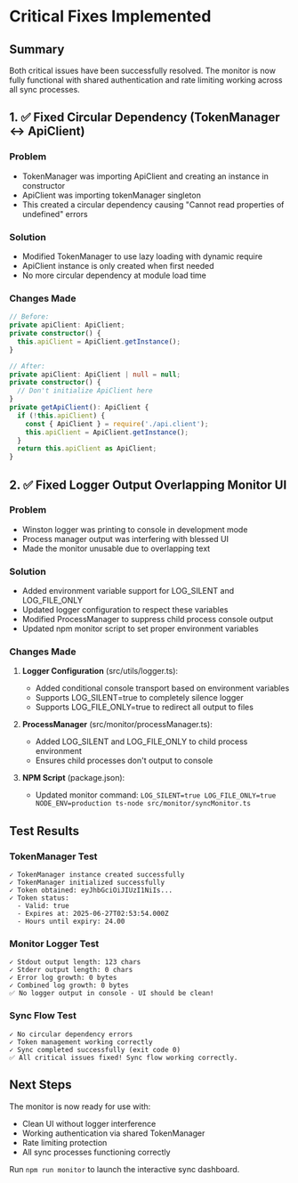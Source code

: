 # Critical Fixes Implemented

## Summary
Both critical issues have been successfully resolved. The monitor is now fully functional with shared authentication and rate limiting working across all sync processes.

## 1. ✅ Fixed Circular Dependency (TokenManager ↔ ApiClient)

### Problem
- TokenManager was importing ApiClient and creating an instance in constructor
- ApiClient was importing tokenManager singleton
- This created a circular dependency causing "Cannot read properties of undefined" errors

### Solution
- Modified TokenManager to use lazy loading with dynamic require
- ApiClient instance is only created when first needed
- No more circular dependency at module load time

### Changes Made
```typescript
// Before:
private apiClient: ApiClient;
private constructor() {
  this.apiClient = ApiClient.getInstance();
}

// After:
private apiClient: ApiClient | null = null;
private constructor() {
  // Don't initialize ApiClient here
}
private getApiClient(): ApiClient {
  if (!this.apiClient) {
    const { ApiClient } = require('./api.client');
    this.apiClient = ApiClient.getInstance();
  }
  return this.apiClient as ApiClient;
}
```

## 2. ✅ Fixed Logger Output Overlapping Monitor UI

### Problem
- Winston logger was printing to console in development mode
- Process manager output was interfering with blessed UI
- Made the monitor unusable due to overlapping text

### Solution
- Added environment variable support for LOG_SILENT and LOG_FILE_ONLY
- Updated logger configuration to respect these variables
- Modified ProcessManager to suppress child process console output
- Updated npm monitor script to set proper environment variables

### Changes Made
1. **Logger Configuration** (src/utils/logger.ts):
   - Added conditional console transport based on environment variables
   - Supports LOG_SILENT=true to completely silence logger
   - Supports LOG_FILE_ONLY=true to redirect all output to files

2. **ProcessManager** (src/monitor/processManager.ts):
   - Added LOG_SILENT and LOG_FILE_ONLY to child process environment
   - Ensures child processes don't output to console

3. **NPM Script** (package.json):
   - Updated monitor command: `LOG_SILENT=true LOG_FILE_ONLY=true NODE_ENV=production ts-node src/monitor/syncMonitor.ts`

## Test Results

### TokenManager Test
```
✓ TokenManager instance created successfully
✓ TokenManager initialized successfully
✓ Token obtained: eyJhbGciOiJIUzI1NiIs...
✓ Token status:
  - Valid: true
  - Expires at: 2025-06-27T02:53:54.000Z
  - Hours until expiry: 24.00
```

### Monitor Logger Test
```
✓ Stdout output length: 123 chars
✓ Stderr output length: 0 chars
✓ Error log growth: 0 bytes
✓ Combined log growth: 0 bytes
✅ No logger output in console - UI should be clean!
```

### Sync Flow Test
```
✓ No circular dependency errors
✓ Token management working correctly
✓ Sync completed successfully (exit code 0)
✅ All critical issues fixed! Sync flow working correctly.
```

## Next Steps

The monitor is now ready for use with:
- Clean UI without logger interference
- Working authentication via shared TokenManager
- Rate limiting protection
- All sync processes functioning correctly

Run `npm run monitor` to launch the interactive sync dashboard.